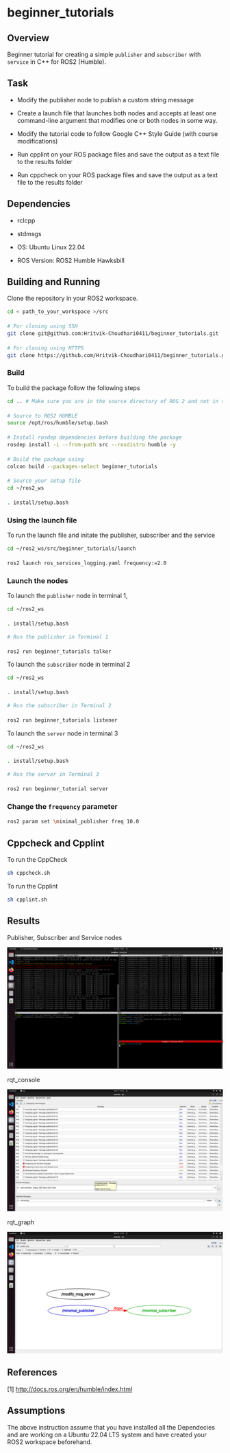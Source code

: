 # beginner_tutorials

## Overview

Beginner tutorial for creating a simple `publisher` and `subscriber` with `service` in C++ for ROS2 (Humble).

## Task

- Modify the publisher node to publish a custom string message

- Create a launch file that launches both nodes and accepts at least one command-line argument that modifies one or both nodes in some way.

- Modify the tutorial code to follow Google C++ Style Guide (with course modifications)

- Run cpplint on your ROS package files and save the output as a text file to the results folder

- Run cppcheck on your ROS package files and save the output as a text file to the results folder

## Dependencies

- rclcpp

- stdmsgs

- OS: Ubuntu Linux 22.04

- ROS Version: ROS2 Humble Hawksbill

## Building and Running

Clone the repository in your ROS2 workspace.

```sh
cd < path_to_your_workspace >/src

# For cloning using SSH
git clone git@github.com:Hritvik-Choudhari0411/beginner_tutorials.git

# For cloning using HTTPS
git clone https://github.com/Hritvik-Choudhari0411/beginner_tutorials.git
```

### Build

To build the package follow the following steps

```sh
cd .. # Make sure you are in the source directory of ROS 2 and not in src

# Source to ROS2 HUMBLE
source /opt/ros/humble/setup.bash

# Install rosdep dependencies before building the package
rosdep install -i --from-path src --rosdistro humble -y

# Build the package using 
colcon build --packages-select beginner_tutorials

# Source your setup file
cd ~/ros2_ws

. install/setup.bash
```

### Using the launch file

To run the launch file and initate the publisher, subscriber and the service

```sh
cd ~/ros2_ws/src/beginner_tutorials/launch

ros2 launch ros_services_logging.yaml frequency:=2.0
```

### Launch the nodes

To launch the `publisher` node in terminal 1,

```sh
cd ~/ros2_ws

. install/setup.bash
```

```sh
# Run the publisher in Terminal 1

ros2 run beginner_tutorials talker
```

To launch the `subscriber` node in terminal 2

```sh
cd ~/ros2_ws

. install/setup.bash
```

```sh
# Run the subscriber in Terminal 2

ros2 run beginner_tutorials listener
```

To launch the `server` node in terminal 3

```sh
cd ~/ros2_ws

. install/setup.bash
 ```
```sh
# Run the server in Terminal 3

ros2 run beginner_tutorial server
```

### Change the ```frequency``` parameter

```sh
ros2 param set \minimal_publisher freq 10.0
```

## Cppcheck and Cpplint

To run the CppCheck

```sh
sh cppcheck.sh
```

To run the Cpplint

```sh
sh cpplint.sh
```

## Results

Publisher, Subscriber and Service nodes

![Publisher, Subscriber and Service nodes](results/ros2_services.png)

rqt_console

![rqt_console](results/ros2_services_console.png)

rqt_graph

![rqt_graph](results/ros2_services_rqtgraph.png)

## References

[1] http://docs.ros.org/en/humble/index.html

## Assumptions

The above instruction assume that you have installed all the Dependecies and are working on a Ubuntu 22.04 LTS system and have created your ROS2 workspace beforehand.
